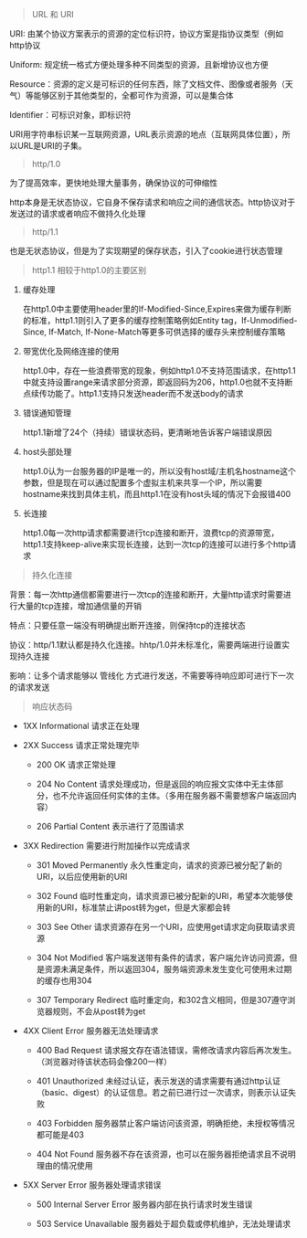 > URL 和 URI

URI: 由某个协议方案表示的资源的定位标识符，协议方案是指协议类型（例如http协议

Uniform: 规定统一格式方便处理多种不同类型的资源，且新增协议也方便

Resource：资源的定义是可标识的任何东西，除了文档文件、图像或者服务（天气）等能够区别于其他类型的，全都可作为资源，可以是集合体

Identifier：可标识对象，即标识符


URI用字符串标识某一互联网资源，URL表示资源的地点（互联网具体位置），所以URL是URI的子集。

> http/1.0

为了提高效率，更快地处理大量事务，确保协议的可伸缩性

http本身是无状态协议，它自身不保存请求和响应之间的通信状态。http协议对于发送过的请求或者响应不做持久化处理

> http/1.1

也是无状态协议，但是为了实现期望的保存状态，引入了cookie进行状态管理

> http1.1 相较于http1.0的主要区别

1. 缓存处理

    在http1.0中主要使用header里的If-Modified-Since,Expires来做为缓存判断的标准，http1.1则引入了更多的缓存控制策略例如Entity tag，If-Unmodified-Since, If-Match, If-None-Match等更多可供选择的缓存头来控制缓存策略
  
2. 带宽优化及网络连接的使用

    http1.0中，存在一些浪费带宽的现象，例如http1.0不支持范围请求，在http1.1中就支持设置range来请求部分资源，即返回码为206，http1.0也就不支持断点续传功能了。http1.1支持只发送header而不发送body的请求
  
3. 错误通知管理

    http1.1新增了24个（持续）错误状态码，更清晰地告诉客户端错误原因
  
4. host头部处理

    http1.0认为一台服务器的IP是唯一的，所以没有host域/主机名hostname这个参数，但是现在可以通过配置多个虚拟主机来共享一个IP，所以需要hostname来找到具体主机，而且http1.1在没有host头域的情况下会报错400
  
5. 长连接

    http1.0每一次http请求都需要进行tcp连接和断开，浪费tcp的资源带宽，http1.1支持keep-alive来实现长连接，达到一次tcp的连接可以进行多个http请求

> 持久化连接

背景：每一次http通信都需要进行一次tcp的连接和断开，大量http请求时需要进行大量的tcp连接，增加通信量的开销

特点：只要任意一端没有明确提出断开连接，则保持tcp的连接状态

协议：http/1.1默认都是持久化连接。hhtp/1.0并未标准化，需要两端进行设置实现持久连接

影响：让多个请求能够以 管线化 方式进行发送，不需要等待响应即可进行下一次的请求发送

> 响应状态码

* 1XX  Informational  请求正在处理
* 2XX  Success  请求正常处理完毕

  * 200 OK 请求正常处理
  
  * 204 No Content 请求处理成功，但是返回的响应报文实体中无主体部分，也不允许返回任何实体的主体。（多用在服务器不需要想客户端返回内容）
  
  * 206 Partial Content 表示进行了范围请求
* 3XX  Redirection  需要进行附加操作以完成请求
  
  * 301 Moved Permanently 永久性重定向，请求的资源已被分配了新的URI，以后应使用新的URI
  
  * 302 Found 临时性重定向，请求资源已被分配新的URI，希望本次能够使用新的URI，标准禁止讲post转为get，但是大家都会转
  
  * 303 See Other 请求资源存在另一个URI，应使用get请求定向获取请求资源
  
  * 304 Not Modified 客户端发送带有条件的请求，客户端允许访问资源，但是资源未满足条件，所以返回304，服务端资源未发生变化可使用未过期的缓存也用304
  
  * 307 Temporary Redirect 临时重定向，和302含义相同，但是307遵守浏览器规则，不会从post转为get
* 4XX  Client Error  服务器无法处理请求
  
  * 400 Bad Request 请求报文存在语法错误，需修改请求内容后再次发生。（浏览器对待该状态码会像200一样）
  
  * 401 Unauthorized 未经过认证，表示发送的请求需要有通过http认证（basic、digest）的认证信息。若之前已进行过一次请求，则表示认证失败
  
  * 403 Forbidden 服务器禁止客户端访问该资源，明确拒绝，未授权等情况都可能是403
  
  * 404 Not Found 服务器不存在该资源，也可以在服务器拒绝请求且不说明理由的情况使用
* 5XX  Server Error  服务器处理请求错误
  
  * 500 Internal Server Error 服务器内部在执行请求时发生错误
  
  * 503 Service Unavailable 服务器处于超负载或停机维护，无法处理请求
